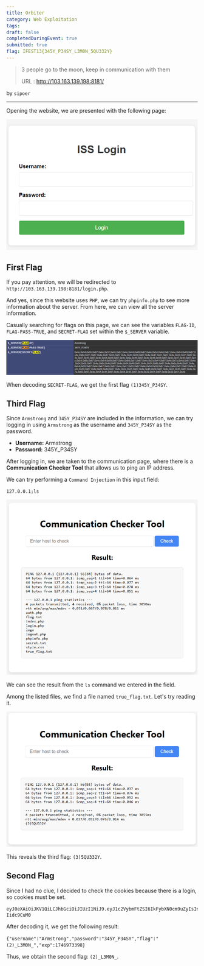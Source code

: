 ```yaml
---
title: Orbiter
category: Web Exploitation
tags: 
draft: false
completedDuringEvent: true
submitted: true
flag: IFEST13{345Y_P34SY_L3M0N_5QU332Y}
---
```

> 3 people go to the moon, keep in communication with them
>
> URL : http://103.163.139.198:8181/

by `sipoer`

---

Opening the website, we are presented with the following page:

![alt text](image.png)

## First Flag

If you pay attention, we will be redirected to `http://103.163.139.198:8181/login.php`.

And yes, since this website uses `PHP`, we can try `phpinfo.php` to see more information about the server. From here, we can view all the server information.

Casually searching for flags on this page, we can see the variables `FLAG-ID`, `FLAG-PASS-TRUE`, and `SECRET-FLAG` set within the `$_SERVER` variable.

![alt text](image-1.png)

When decoding `SECRET-FLAG`, we get the first flag `(1)345Y_P34SY`.

## Third Flag

Since `Armstrong` and `345Y_P34SY` are included in the information, we can try logging in using `Armstrong` as the username and `345Y_P34SY` as the password.

* **Username:** Armstrong
* **Password:** 345Y\_P34SY

After logging in, we are taken to the communication page, where there is a **Communication Checker Tool** that allows us to ping an IP address.

We can try performing a `Command Injection` in this input field:

```
127.0.0.1;ls
```

![alt text](image-2.png)

We can see the result from the `ls` command we entered in the field.

Among the listed files, we find a file named `true_flag.txt`. Let's try reading it.

![alt text](image-3.png)

This reveals the third flag: `(3)5QU332Y`.

## Second Flag

Since I had no clue, I decided to check the cookies because there is a login, so cookies must be set.

```
eyJ0eXAiOiJKV1QiLCJhbGciOiJIUzI1NiJ9.eyJ1c2VybmFtZSI6IkFybXN0cm9uZyIsInBhc3N3b3JkIjoiMzQ1WV9QMzRTWSIsImZsYWciOiIoMilfTDNNME5fIiwiZXhwIjoxNzQ2OTczMzk4fQ.e0RX_ErpVBGzj4NxBZL4515yMgex6QOpI-Iidc9CuM0
```

After decoding it, we get the following result:

`{"username":"Armstrong","password":"345Y_P34SY","flag":"(2)_L3M0N_","exp":1746973398}`

Thus, we obtain the second flag: `(2)_L3M0N_`.
